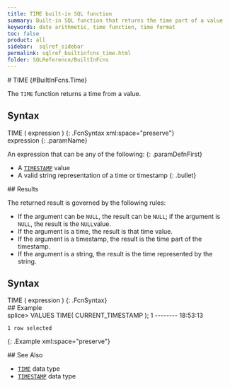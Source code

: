 ```yaml
---
title: TIME built-in SQL function
summary: Built-in SQL function that returns the time part of a value
keywords: date arithmetic, time function, time format
toc: false
product: all
sidebar:  sqlref_sidebar
permalink: sqlref_builtinfcns_time.html
folder: SQLReference/BuiltInFcns
---
```

<section>
<div class="TopicContent" data-swiftype-index="true" markdown="1">
# TIME   {#BuiltInFcns.Time}

The `TIME` function returns a time from a value.

## Syntax

<div class="fcnWrapperWide" markdown="1">
    TIME ( expression )
{: .FcnSyntax xml:space="preserve"}

</div>
<div class="paramList" markdown="1">
expression
{: .paramName}

An expression that can be any of the following:
{: .paramDefnFirst}

* A [`TIMESTAMP`](sqlref_builtinfcns_timestamp.html) value
* A valid string representation of a time or timestamp
{: .bullet}

</div>
## Results

The returned result is governed by the following rules:

* If the argument can be `NULL`, the result can be `NULL`; if the
  argument is `NULL`, the result is the `NULL`value.
* If the argument is a time, the result is that time value.
* If the argument is a timestamp, the result is the time part of the
  timestamp.
* If the argument is a string, the result is the time represented by the
  string.

## Syntax

<div class="fcnWrapperWide" markdown="1">
    TIME ( expression )
{: .FcnSyntax}

</div>
## Example

<div class="preWrapper" markdown="1">
    splice> VALUES TIME( CURRENT_TIMESTAMP );
    1
    --------
    18:53:13
    
    1 row selected
{: .Example xml:space="preserve"}

</div>
## See Also

* [`TIME`](sqlref_builtinfcns_time.html) data type
* [`TIMESTAMP`](sqlref_builtinfcns_timestamp.html) data type

</div>
</section>

